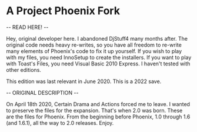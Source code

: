 # A Project Phoenix Fork

-- READ HERE! --

Hey, original developer here. I abandoned DjStuff4 many months after. The original code needs heavy re-writes, so you have all freedom to re-write many elements of Phoenix's code to fix it up yourself.
If you wish to play with my files, you need InnoSetup to create the installers.
If you want to play with Toast's Files, you need Visual Basic 2010 Express. I haven't tested with other editions.

This edition was last relevant in June 2020. This is a 2022 save.




-- ORIGINAL DESCRIPTION --

On April 18th 2020, Certain Drama and Actions forced me to leave. I wanted to preserve the files for the expansion. That's when 2.0 was born. These are the files for Phoenix. From the beginning before Phoenix, 1.0 through 1.6 (and 1.6.1), all the way to 2.0 releases.
Enjoy.
